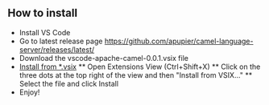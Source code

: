 How to install
--------------

* Install VS Code
* Go to latest release page https://github.com/apupier/camel-language-server/releases/latest/
* Download the vscode-apache-camel-0.0.1.vsix file 
* [Install from *.vsix](https://code.visualstudio.com/docs/editor/extension-gallery#_install-from-a-vsix)
** Open Extensions View (Ctrl+Shift+X)
** Click on the three dots at the top right of the view and then "Install from VSIX..."
** Select the file and click Install
* Enjoy!